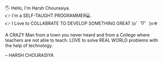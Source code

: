 🖐 Hello, I'm Harsh Chourasiya.                                       
👉 I'm a SELF-TAUGHT PROGRAMMER💻.                                                                          
👉 I Love to COLLABRATE TO DEVELOP SOMETHING GREAT (o゜▽゜)o☆                                           

A CRAZY Man from a town you never heard and from a College where teachers are not able to teach. LOVE to solve REAL WORLD problems with the help of technology.

  – HARSH CHOURASIYA
